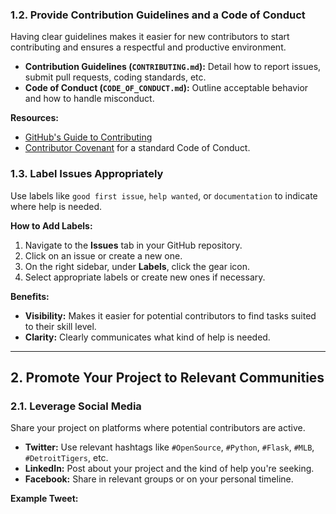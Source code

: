 
### **1.2. Provide Contribution Guidelines and a Code of Conduct**
Having clear guidelines makes it easier for new contributors to start contributing and ensures a respectful and productive environment.

- **Contribution Guidelines (`CONTRIBUTING.md`):** Detail how to report issues, submit pull requests, coding standards, etc.
- **Code of Conduct (`CODE_OF_CONDUCT.md`):** Outline acceptable behavior and how to handle misconduct.

**Resources:**
- [GitHub's Guide to Contributing](https://docs.github.com/en/github/building-a-strong-community/setting-guidelines-for-repository-contributors)
- [Contributor Covenant](https://www.contributor-covenant.org/) for a standard Code of Conduct.

### **1.3. Label Issues Appropriately**
Use labels like `good first issue`, `help wanted`, or `documentation` to indicate where help is needed.

**How to Add Labels:**
1. Navigate to the **Issues** tab in your GitHub repository.
2. Click on an issue or create a new one.
3. On the right sidebar, under **Labels**, click the gear icon.
4. Select appropriate labels or create new ones if necessary.

**Benefits:**
- **Visibility:** Makes it easier for potential contributors to find tasks suited to their skill level.
- **Clarity:** Clearly communicates what kind of help is needed.

---

## **2. Promote Your Project to Relevant Communities**

### **2.1. Leverage Social Media**
Share your project on platforms where potential contributors are active.

- **Twitter:** Use relevant hashtags like `#OpenSource`, `#Python`, `#Flask`, `#MLB`, `#DetroitTigers`, etc.
- **LinkedIn:** Post about your project and the kind of help you're seeking.
- **Facebook:** Share in relevant groups or on your personal timeline.

**Example Tweet:**
